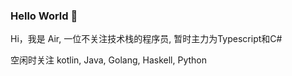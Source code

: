 ### Hello World 👋

Hi，我是 Air, 一位不关注技术栈的程序员, 暂时主力为Typescript和C#

空闲时关注 kotlin, Java, Golang, Haskell, Python

